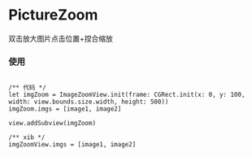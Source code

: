 # PictureZoom
双击放大图片点击位置+捏合缩放

<h3>使用</h3>

<pre><code>
/** 代码 */
let imgZoom = ImageZoomView.init(frame: CGRect.init(x: 0, y: 100, width: view.bounds.size.width, height: 500))
imgZoom.imgs = [image1, image2]

view.addSubview(imgZoom)

/** xib */
imgZoomView.imgs = [image1, image2]

</code></pre>
